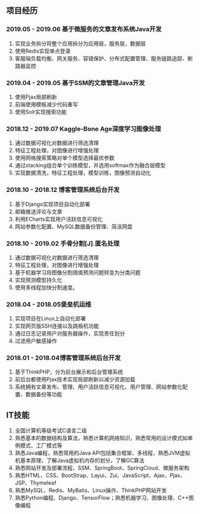 ## 项目经历
### 2019.05 - 2019.06 基于微服务的文章发布系统Java开发
1. 实现业务拆分将整个应用拆分为应用层，服务层，数据层
2. 使用Redis实现单点登录
3. 客服端负载均衡、网关服务、容错保护、分布式配置管理、服务链路追踪、断路器监控

### 2019.04 - 2019.05 基于SSM的文章管理Java开发
1. 使用Pjax局部刷新
2. 前端使用模板减少代码重写
3. 使用Solr实现搜索功能

### 2018.12 - 2019.07 Kaggle-Bone Age深度学习图像处理
1. 通过数据可视化对数据进行筛选清理
2. 特征工程处理，对图像进行增强处理
3. 使用网格搜索策略对单个模型选择最优参数
4. 通过stacking组合单个训练模型，并选用softmax作为融合层模型
5. 实现数据清洗，特征工程处理，模型训练，图像预测自动化

### 2018.10 - 2018.12 博客管理系统后台开发
1. 基于Django实现项目自动化部署
2. 邮箱推送评论与文章
3. 利用ECharts实现用户活跃信息可视化
4. 网站参数化配置、MySQL数据备份管理、简洁网盘

### 2018.10 - 2019.02 手骨分割[J].匿名处理
1. 通过数据可视化对数据进行筛选清理
2. 特征工程处理，对图像进行增强处理
3. 基于机器学习将图像分割阈值预测问题转变为分类问题
4. 实现预测模型持久化
5. 使用多线程加快分割速度。

### 2018.04 - 2018.05堡垒机运维
1. 实现项目在Linux上自动化部署
2. 实现网页版SSH连接以及跳板机功能
3. 通过日志记录用户对服务器操作，实现责任划分
4. 过滤用户敏感操作

### 2018.01 - 2018.04博客管理系统后台开发
1. 基于ThinkPHP，分为前台展示和后台管理系统
2. 前后台都使用Pjax技术实现局部刷新以减少资源加载
3. 系统拥有文章发布、管理、用户活跃信息可视化、用户管理、网站参数化配置、数据备份等功能

## IT技能
1. 全国计算机等级考试C语言二级	
2. 熟悉基本的数据结构及算法，熟悉计算机网络知识，熟悉常用的设计模式如单例模式、工厂模式等
3. 熟悉Java编程，熟悉常用的Java API包括集合框架、多线程，熟悉JVM虚拟机基本原理，了解Java虚拟机内存的划分，了解GC算法
4. 熟悉网站开发及部署流程、SSM、SpringBoot、SpringCloud、微服务架构
5. 熟悉HTML、CSS、BootStrap、Layui、Zui、JavaScript、Ajax、Pjax、JSP、Thymeleaf
6. 熟悉MySQL、Redis、MyBatis、Linux操作、ThinkPHP网站开发
7. 熟悉Python编程、Django、TensorFlow；熟悉机器学习、图像处理、C++图像编程